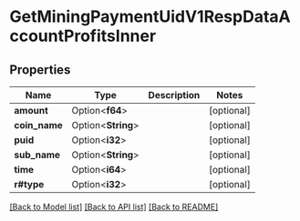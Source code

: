 # GetMiningPaymentUidV1RespDataAccountProfitsInner

## Properties

Name | Type | Description | Notes
------------ | ------------- | ------------- | -------------
**amount** | Option<**f64**> |  | [optional]
**coin_name** | Option<**String**> |  | [optional]
**puid** | Option<**i32**> |  | [optional]
**sub_name** | Option<**String**> |  | [optional]
**time** | Option<**i64**> |  | [optional]
**r#type** | Option<**i32**> |  | [optional]

[[Back to Model list]](../README.md#documentation-for-models) [[Back to API list]](../README.md#documentation-for-api-endpoints) [[Back to README]](../README.md)


